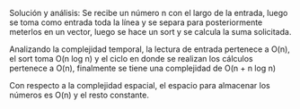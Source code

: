 Solución y análisis:
Se recibe un número n con el largo de la entrada, luego se toma como entrada toda la línea y se separa para posteriormente meterlos en un vector, luego se hace un sort y se calcula la suma solicitada.

Analizando la complejidad temporal, la lectura de entrada pertenece a O(n), el sort toma O(n log n) y el ciclo en donde se realizan los cálculos pertenece a O(n), finalmente se tiene una complejidad de O(n + n log n)

Con respecto a la complejidad espacial, el espacio para almacenar los números es O(n) y el resto constante.
